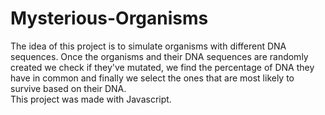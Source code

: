 # Mysterious-Organisms
The idea of this project is to simulate organisms with different DNA sequences. 
Once the organisms and their DNA sequences are randomly created we check if they've mutated, we find the percentage of DNA they have in common and finally we select the ones that are most likely to survive based on their DNA.   
This project was made with Javascript.
